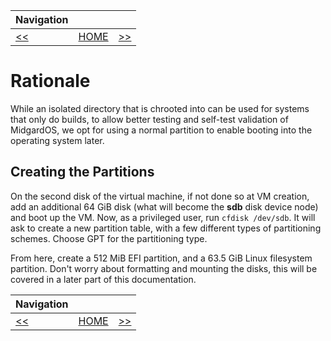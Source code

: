 | Navigation |||
| --- | --- | ---: |
| [<<](./PrepOverview.md) | [HOME](./README.md) | [>>](./ManageDisk.md) |

# Rationale

While an isolated directory that is chrooted into can be used for systems that only do builds, to allow better testing and self-test validation of MidgardOS, we opt for using a normal partition to enable booting into the operating system later.

## Creating the Partitions

On the second disk of the virtual machine, if not done so at VM creation, add an additional 64 GiB disk (what will become the **sdb** disk device node) and boot up the VM. Now, as a privileged user, run `cfdisk /dev/sdb`. It will ask to create a new partition table, with a few different types of partitioning schemes. Choose GPT for the partitioning type.

From here, create a 512 MiB EFI partition, and a 63.5 GiB Linux filesystem partition. Don't worry about formatting and mounting the disks, this will be covered in a later part of this documentation.

| Navigation |||
| --- | --- | ---: |
| [<<](./PrepOverview.md) | [HOME](./README.md) | [>>](./ManageDisk.md) |